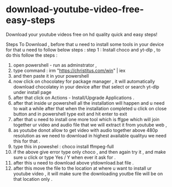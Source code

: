 # download-youtube-video-free-easy-steps
Download your youtube videos free on hd quality quick and easy steps!

Steps To Download , before that u need to install some tools in your device for that u need to follow below steps :
step 1 :
Install choco and yt-dlp , to do this follow the steps :
1. open powershell - run as adminstrator ,
2. type command : irm "https://christitus.com/win" | iex
3. and then paste it in your powershell
4. now click on chocolatey for package manager , it will automatically download chocolatey in your device after that select or search yt-dlp under install page
5. after that click on Actions - Install/Upgrade Applications .
6. after that inside ur powershell all the installation will happen and u need to wait a while after that when the installation completed u click on close button and
in powershell type exit and hit enter to exit
7. after that u need to install one more tool which is ffgpe which will join together ur video and audio file that we will extract it from youtube web ,
8. as youtube donot allow to get video with audio together above 480p resolution as we need to download in highest available qualityu we need this for that .
9. type this in poweshel : choco install ffmpeg-full
10. if the above give error type only choco , and then again try it , and make sure u click or type Yes / Y when ever it ask for .
11. after this u need to download above ytdownload.bat file .
12. after this move the file to the location at where u want to install ur youtube video , it will make sure the downloading youtbe file will be on that location only .
